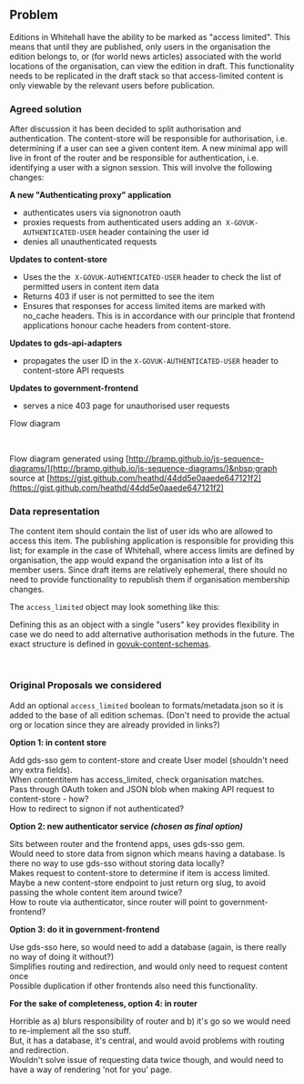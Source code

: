 ## **Problem**

Editions in Whitehall have the ability to be marked as "access limited". This means that until they are published, only users in the organisation the edition belongs to, or (for world news articles) associated with the world locations of the organisation, can view the edition in draft. This functionality needs to be replicated in the draft stack so that access-limited content is only viewable by the relevant users before publication.

### Agreed solution

After discussion it has been decided to split authorisation and authentication. The content-store will be responsible for authorisation, i.e. determining if a user can see a given content item. A new minimal app will live in front of the router and be responsible for authentication, i.e. identifying a user with a signon session. This will involve the following changes:

**A new "Authenticating proxy" application**

- authenticates users via signonotron oauth
- proxies requests from authenticated users adding an&nbsp;&nbsp;`X-GOVUK-AUTHENTICATED-USER` header containing the user id
- denies all unauthenticated requests

**Updates to content-store**

- Uses the the &nbsp;`X-GOVUK-AUTHENTICATED-USER`&nbsp;header to check the list of permitted users in content item data
- Returns 403 if user is not permitted to see the item
- Ensures that responses for access limited items are marked with no\_cache headers. This is in accordance with our principle that frontend applications honour cache headers from content-store.

**Updates to gds-api-adapters**

- propagates&nbsp;the user ID in the&nbsp;`X-GOVUK-AUTHENTICATED-USER`&nbsp;header to content-store API requests

**Updates to government-frontend**

- serves a nice 403 page for unauthorised user requests

Flow diagram

&nbsp;

Flow diagram generated using [http://bramp.github.io/js-sequence-diagrams/](http://bramp.github.io/js-sequence-diagrams/)&nbsp;graph source at&nbsp;[https://gist.github.com/heathd/44dd5e0aaede647121f2](https://gist.github.com/heathd/44dd5e0aaede647121f2)

### Data representation

The content item should contain the list of user ids who are allowed to access this item. The publishing application is responsible for providing this list; for example in the case of Whitehall, where access limits are defined by organisation, the app would expand the organisation into a list of its member users. Since draft items are relatively ephemeral, there should no need to provide functionality to republish them if organisation membership changes.

The `access_limited`&nbsp;object may look something like this:

Defining this as an object with a single "users" key provides flexibility in case we do need to add alternative authorisation methods in the future. The exact structure is defined in [govuk-content-schemas](https://github.com/alphagov/govuk-content-schemas/blob/master/formats/metadata.json#L64).

&nbsp;

### **Original Proposals we considered**

Add an optional&nbsp;`access_limited`&nbsp;boolean to formats/metadata.json so it is added to the base of all edition schemas. (Don't need to provide the actual org or location since they are already provided in links?)

**Option 1: in content store**

Add gds-sso gem to content-store and create User model (shouldn't need any extra fields).  
When contentitem has access\_limited, check organisation matches.  
Pass through OAuth token and JSON blob when making API request to content-store - how?  
How to redirect to signon if not authenticated?&nbsp;

**Option 2: new authenticator service _(chosen as final option)_**

Sits between router and the frontend apps, uses gds-sso gem.  
Would need to store data from signon which means having a database. Is there no way to use gds-sso without storing data locally?  
Makes request to content-store to determine if item is access limited. Maybe a new content-store endpoint to just return org slug, to avoid passing the whole content item around twice?  
How to route via authenticator, since router will point to government-frontend?

**Option 3: do it in government-frontend**

Use gds-sso here, so would need to add a database&nbsp;(again, is there really no way of doing it without?)  
Simplifies routing and redirection, and would only need to request content once  
Possible duplication if other frontends also need this functionality.

**For the sake of completeness, option 4: in router**

Horrible as a) blurs responsibility of router and b) it's go so we would need to re-implement all the sso stuff.&nbsp;  
But, it has a database, it's central, and would avoid problems with routing and redirection.&nbsp;  
Wouldn't solve issue of requesting data twice though, and would need to have a way of rendering 'not for you' page.&nbsp;

&nbsp;

&nbsp;

&nbsp;

